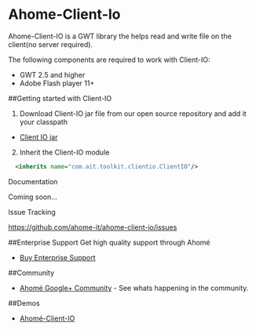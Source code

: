 Ahome-Client-Io
======

Ahome-Client-IO is a GWT library the helps read and write file on the client(no server required).

The following components are required to work with Client-IO:

* GWT 2.5 and higher
* Adobe Flash player 11+


##Getting started with Client-IO
1) Download Client-IO jar file from our open source repository and add it your classpath
* <a href="http://opensource.ahome-it.com/#ahome-client-io">Client IO  jar</a>



2) Inherit the Client-IO module

```xml
  <inherits name="com.ait.toolkit.clientio.ClientIO"/>
```



Documentation

Coming soon...

Issue Tracking

https://github.com/ahome-it/ahome-client-io/issues




##Enterprise Support
Get high quality support through Ahomé
* <a href="http://opensource.ahome-it.com/pricing/">Buy Enterprise Support</a>

##Community
* [Ahomé Google+ Community](https://plus.google.com/u/0/communities/106380618381566688303) - See whats happening in the community.

##Demos
* [Ahomé-Client-IO](http://ahome-it.github.io/ahome-client-io/)





